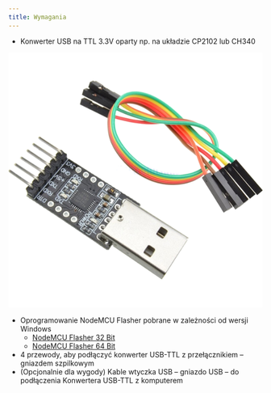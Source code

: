 ```yaml
---
title: Wymagania
---
```


* Konwerter USB na TTL 3.3V oparty np. na układzie CP2102 lub CH340

![](dongle-front.png)

* Oprogramowanie NodeMCU Flasher pobrane w zależności od wersji Windows
	* [NodeMCU Flasher 32 Bit](https://github.com/nodemcu/nodemcu-flasher/blob/master/Win32/Release/ESP8266Flasher.exe)
	* [NodeMCU Flasher 64 Bit](https://github.com/nodemcu/nodemcu-flasher/blob/master/Win64/Release/ESP8266Flasher.exe)
* 4 przewody, aby podłączyć konwerter USB-TTL z przełącznikiem – gniazdem szpilkowym
* (Opcjonalnie dla wygody) Kable wtyczka USB – gniazdo USB – do podłączenia Konwertera USB-TTL z komputerem
